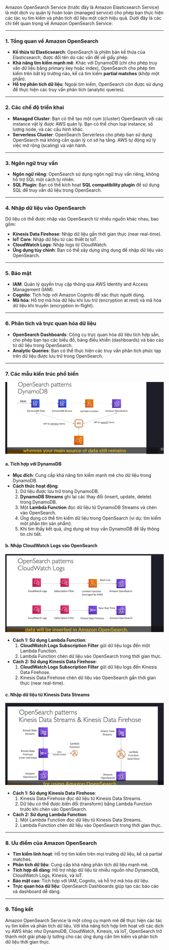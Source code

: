 Amazon OpenSearch Service (trước đây là Amazon Elasticsearch Service) là một dịch vụ quản lý hoàn toàn (managed service) cho phép bạn thực hiện các tác vụ tìm kiếm và phân tích dữ liệu một cách hiệu quả. Dưới đây là các chi tiết quan trọng về Amazon OpenSearch Service:

---

### 1. **Tổng quan về Amazon OpenSearch**

- **Kế thừa từ Elasticsearch**: OpenSearch là phiên bản kế thừa của Elasticsearch, được đổi tên do các vấn đề về giấy phép.
- **Khả năng tìm kiếm mạnh mẽ**: Khác với DynamoDB (chỉ cho phép truy vấn dữ liệu bằng primary key hoặc index), OpenSearch cho phép tìm kiếm trên bất kỳ trường nào, kể cả tìm kiếm **partial matches** (khớp một phần).
- **Hỗ trợ phân tích dữ liệu**: Ngoài tìm kiếm, OpenSearch còn được sử dụng để thực hiện các truy vấn phân tích (analytic queries).

---

### 2. **Các chế độ triển khai**

- **Managed Cluster**: Bạn có thể tạo một cụm (cluster) OpenSearch với các instance vật lý được AWS quản lý. Bạn có thể chọn loại instance, số lượng node, và các cấu hình khác.
- **Serverless Cluster**: OpenSearch Serverless cho phép bạn sử dụng OpenSearch mà không cần quản lý cơ sở hạ tầng. AWS tự động xử lý việc mở rộng (scaling) và vận hành.

---

### 3. **Ngôn ngữ truy vấn**

- **Ngôn ngữ riêng**: OpenSearch sử dụng ngôn ngữ truy vấn riêng, không hỗ trợ SQL một cách tự nhiên.
- **SQL Plugin**: Bạn có thể kích hoạt **SQL compatibility plugin** để sử dụng SQL để truy vấn dữ liệu trong OpenSearch.

---

### 4. **Nhập dữ liệu vào OpenSearch**

Dữ liệu có thể được nhập vào OpenSearch từ nhiều nguồn khác nhau, bao gồm:

- **Kinesis Data Firehose**: Nhập dữ liệu gần thời gian thực (near real-time).
- **IoT Core**: Nhập dữ liệu từ các thiết bị IoT.
- **CloudWatch Logs**: Nhập logs từ CloudWatch.
- **Ứng dụng tùy chỉnh**: Bạn có thể xây dựng ứng dụng để nhập dữ liệu vào OpenSearch.

---

### 5. **Bảo mật**

- **IAM**: Quản lý quyền truy cập thông qua AWS Identity and Access Management (IAM).
- **Cognito**: Tích hợp với Amazon Cognito để xác thực người dùng.
- **Mã hóa**: Hỗ trợ mã hóa dữ liệu khi lưu trữ (encryption at rest) và mã hóa dữ liệu khi truyền (encryption in-flight).

---

### 6. **Phân tích và trực quan hóa dữ liệu**

- **OpenSearch Dashboards**: Công cụ trực quan hóa dữ liệu tích hợp sẵn, cho phép bạn tạo các biểu đồ, bảng điều khiển (dashboards) và báo cáo từ dữ liệu trong OpenSearch.
- **Analytic Queries**: Bạn có thể thực hiện các truy vấn phân tích phức tạp trên dữ liệu được lưu trữ trong OpenSearch.

---

### 7. **Các mẫu kiến trúc phổ biến**

![alt text](open-search-DynamoDB.png)

#### **a. Tích hợp với DynamoDB**

- **Mục đích**: Cung cấp khả năng tìm kiếm mạnh mẽ cho dữ liệu trong DynamoDB.
- **Cách thức hoạt động**:
  1. Dữ liệu được lưu trữ trong DynamoDB.
  2. **DynamoDB Streams** ghi lại các thay đổi (insert, update, delete) trong DynamoDB.
  3. Một **Lambda Function** đọc dữ liệu từ DynamoDB Streams và chèn vào OpenSearch.
  4. Ứng dụng có thể tìm kiếm dữ liệu trong OpenSearch (ví dụ: tìm kiếm một phần tên sản phẩm).
  5. Khi tìm thấy kết quả, ứng dụng sẽ truy vấn DynamoDB để lấy thông tin chi tiết.

#### **b. Nhập CloudWatch Logs vào OpenSearch**

![alt text](OpenSearch-CloudWatchLogs.png)

- **Cách 1: Sử dụng Lambda Function**:
  1. **CloudWatch Logs Subscription Filter** gửi dữ liệu logs đến một Lambda Function.
  2. Lambda Function chèn dữ liệu vào OpenSearch trong thời gian thực.
- **Cách 2: Sử dụng Kinesis Data Firehose**:
  1. **CloudWatch Logs Subscription Filter** gửi dữ liệu logs đến Kinesis Data Firehose.
  2. Kinesis Data Firehose chèn dữ liệu vào OpenSearch gần thời gian thực (near real-time).

#### **c. Nhập dữ liệu từ Kinesis Data Streams**

![alt text](OpenSearch-Kinesis-Data-Streams.png)

- **Cách 1: Sử dụng Kinesis Data Firehose**:
  1. Kinesis Data Firehose đọc dữ liệu từ Kinesis Data Streams.
  2. Dữ liệu có thể được biến đổi (transform) bằng Lambda Function trước khi chèn vào OpenSearch.
- **Cách 2: Sử dụng Lambda Function**:
  1. Một Lambda Function đọc dữ liệu từ Kinesis Data Streams.
  2. Lambda Function chèn dữ liệu vào OpenSearch trong thời gian thực.

---

### 8. **Ưu điểm của Amazon OpenSearch**

- **Tìm kiếm linh hoạt**: Hỗ trợ tìm kiếm trên mọi trường dữ liệu, kể cả partial matches.
- **Phân tích dữ liệu**: Cung cấp khả năng phân tích dữ liệu mạnh mẽ.
- **Tích hợp dễ dàng**: Hỗ trợ nhập dữ liệu từ nhiều nguồn như DynamoDB, CloudWatch Logs, Kinesis, và IoT.
- **Bảo mật cao**: Tích hợp với IAM, Cognito, và hỗ trợ mã hóa dữ liệu.
- **Trực quan hóa dữ liệu**: OpenSearch Dashboards giúp tạo các báo cáo và dashboard dễ dàng.

---

### 9. **Tổng kết**

Amazon OpenSearch Service là một công cụ mạnh mẽ để thực hiện các tác vụ tìm kiếm và phân tích dữ liệu. Với khả năng tích hợp linh hoạt với các dịch vụ AWS khác như DynamoDB, CloudWatch, Kinesis, và IoT, OpenSearch trở thành một giải pháp lý tưởng cho các ứng dụng cần tìm kiếm và phân tích dữ liệu thời gian thực.

